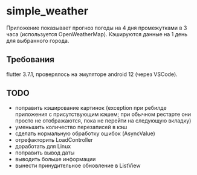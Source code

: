 # simple_weather

Приложение показывает прогноз погоды на 4 дня промежутками в 3 часа (используется OpenWeatherMap). Кэшируются данные на 1 день для выбранного города.

## Требования
flutter 3.7.1, проверялось на эмуляторе android 12 (через VSCode).

## TODO
+ поправить кэширование картинок (exception при ребилде приложения с присутствующим кэшем; при обычном рестарте они просто не отображаются, пока не перейти на следующую вкладку)
+ уменьшить количество перезаписей в кэш
+ сделать нормальную обработку ошибок (AsyncValue)
+ отрефакторить LoadController
+ доработать для Linux
+ поправить вывод даты
+ выводить больше информации
+ вынести принудительное обновление в ListView
